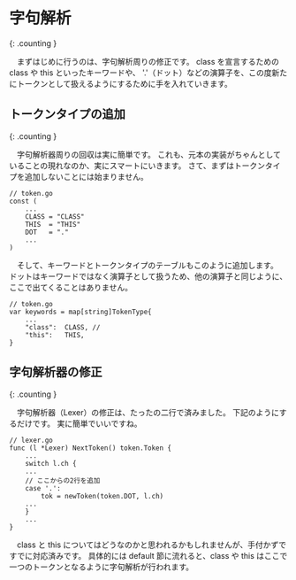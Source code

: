 字句解析
========
{: .counting }

　まずはじめに行うのは、字句解析周りの修正です。
class を宣言するための class や this といったキーワードや、 '.'（ドット）などの演算子を、この度新たにトークンとして扱えるようにするために手を入れていきます。

トークンタイプの追加
--------
{: .counting }

　字句解析器周りの回収は実に簡単です。
これも、元本の実装がちゃんとしていることの現れなのか、実にスマートにいきます。
さて、まずはトークンタイプを追加しないことには始まりません。


    // token.go
    const (
        ...
        CLASS = "CLASS"
        THIS  = "THIS"
        DOT   = "."
        ...
    )

　そして、キーワードとトークンタイプのテーブルもこのように追加します。
ドットはキーワードではなく演算子として扱うため、他の演算子と同じように、ここで出てくることはありません。


    // token.go
    var keywords = map[string]TokenType{
        ...
        "class":  CLASS, // 
        "this":   THIS,
    }


字句解析器の修正
--------
{: .counting }

　字句解析器（Lexer）の修正は、たったの二行で済みました。
下記のようにするだけです。
実に簡単でいいですね。

    // lexer.go
    func (l *Lexer) NextToken() token.Token {
        ...
        switch l.ch {
        ...
        // ここからの2行を追加
        case '.':
            tok = newToken(token.DOT, l.ch)
        ...
        }
        ...
    }


　class と this についてはどうなのかと思われるかもしれませんが、手付かずですでに対応済みです。
具体的には default 節に流れると、class や this はここで一つのトークンとなるように字句解析が行われます。